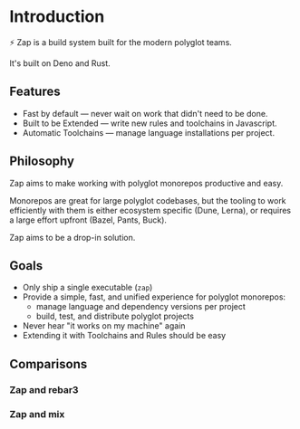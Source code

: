 # Introduction

⚡ Zap is a build system built for the modern polyglot teams.

It's built on Deno and Rust.

## Features

* Fast by default &mdash; never wait on work that didn't need to be done.
* Built to be Extended &mdash; write new rules and toolchains in Javascript.
* Automatic Toolchains &mdash; manage language installations per project.

## Philosophy

Zap aims to make working with polyglot monorepos productive and easy.

Monorepos are great for large polyglot codebases, but the tooling to work
efficiently with them is either ecosystem specific (Dune, Lerna), or requires a
large effort upfront (Bazel, Pants, Buck).

Zap aims to be a drop-in solution.

## Goals

* Only ship a single executable (`zap`)
* Provide a simple, fast, and unified experience for polyglot monorepos:
  * manage language and dependency versions per project
  * build, test, and distribute polyglot projects
* Never hear "it works on my machine" again
* Extending it with Toolchains and Rules should be easy

## Comparisons

### Zap and rebar3

### Zap and mix
